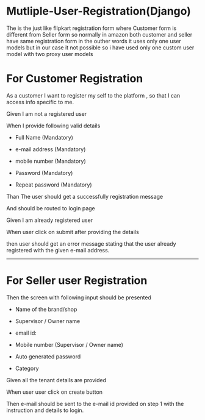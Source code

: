 # Mutliple-User-Registration(Django)
The is the just like flipkart registration form where Customer form is different from Seller form so normally in amazon both customer and seller have same registration 
form in the outher words it uses only one user models but in our case it not possible so i have  used only one custom user model with two proxy user models

# For Customer Registration
  As a customer I want to register my self to the platform , so that I can access info specific to me. 
  
Given I am not a registered user 

When I provide following valid details 

- Full Name  (Mandatory)

- e-mail address (Mandatory)

- mobile number (Mandatory)

- Password (Mandatory)

- Repeat password (Mandatory)

Than The user should get a successfully registration message

And should be routed to login page

Given I am already registered user 

When user click on submit after providing the details

then user should get an error message stating that the user already registered with the given e-mail address.

****************************************************
# For Seller user Registration


Then the screen with following input should be presented

  - Name of the brand/shop 

  - Supervisor / Owner name

  - email id: 

  - Mobile number (Supervisor / Owner name)

  - Auto generated password

  - Category

 

Given all the tenant details are provided

When user user click on create button

Then e-mail should be sent to the e-mail id provided on step 1 with the instruction and details to login.


